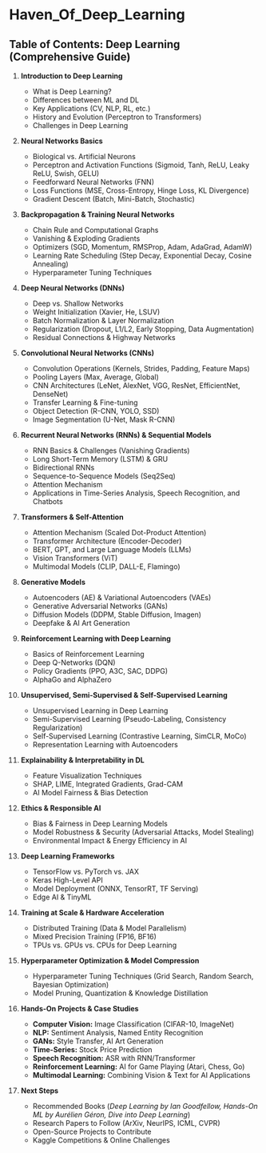 # Haven_Of_Deep_Learning


## **Table of Contents: Deep Learning (Comprehensive Guide)**

1. **Introduction to Deep Learning**

   - What is Deep Learning?
   - Differences between ML and DL
   - Key Applications (CV, NLP, RL, etc.)
   - History and Evolution (Perceptron to Transformers)
   - Challenges in Deep Learning
2. **Neural Networks Basics**

   - Biological vs. Artificial Neurons
   - Perceptron and Activation Functions (Sigmoid, Tanh, ReLU, Leaky ReLU, Swish, GELU)
   - Feedforward Neural Networks (FNN)
   - Loss Functions (MSE, Cross-Entropy, Hinge Loss, KL Divergence)
   - Gradient Descent (Batch, Mini-Batch, Stochastic)
3. **Backpropagation & Training Neural Networks**

   - Chain Rule and Computational Graphs
   - Vanishing & Exploding Gradients
   - Optimizers (SGD, Momentum, RMSProp, Adam, AdaGrad, AdamW)
   - Learning Rate Scheduling (Step Decay, Exponential Decay, Cosine Annealing)
   - Hyperparameter Tuning Techniques
4. **Deep Neural Networks (DNNs)**

   - Deep vs. Shallow Networks
   - Weight Initialization (Xavier, He, LSUV)
   - Batch Normalization & Layer Normalization
   - Regularization (Dropout, L1/L2, Early Stopping, Data Augmentation)
   - Residual Connections & Highway Networks
5. **Convolutional Neural Networks (CNNs)**

   - Convolution Operations (Kernels, Strides, Padding, Feature Maps)
   - Pooling Layers (Max, Average, Global)
   - CNN Architectures (LeNet, AlexNet, VGG, ResNet, EfficientNet, DenseNet)
   - Transfer Learning & Fine-tuning
   - Object Detection (R-CNN, YOLO, SSD)
   - Image Segmentation (U-Net, Mask R-CNN)
6. **Recurrent Neural Networks (RNNs) & Sequential Models**

   - RNN Basics & Challenges (Vanishing Gradients)
   - Long Short-Term Memory (LSTM) & GRU
   - Bidirectional RNNs
   - Sequence-to-Sequence Models (Seq2Seq)
   - Attention Mechanism
   - Applications in Time-Series Analysis, Speech Recognition, and Chatbots
7. **Transformers & Self-Attention**

   - Attention Mechanism (Scaled Dot-Product Attention)
   - Transformer Architecture (Encoder-Decoder)
   - BERT, GPT, and Large Language Models (LLMs)
   - Vision Transformers (ViT)
   - Multimodal Models (CLIP, DALL-E, Flamingo)
8. **Generative Models**

   - Autoencoders (AE) & Variational Autoencoders (VAEs)
   - Generative Adversarial Networks (GANs)
   - Diffusion Models (DDPM, Stable Diffusion, Imagen)
   - Deepfake & AI Art Generation
9. **Reinforcement Learning with Deep Learning**

   - Basics of Reinforcement Learning
   - Deep Q-Networks (DQN)
   - Policy Gradients (PPO, A3C, SAC, DDPG)
   - AlphaGo and AlphaZero
10. **Unsupervised, Semi-Supervised & Self-Supervised Learning**

    - Unsupervised Learning in Deep Learning
    - Semi-Supervised Learning (Pseudo-Labeling, Consistency Regularization)
    - Self-Supervised Learning (Contrastive Learning, SimCLR, MoCo)
    - Representation Learning with Autoencoders
11. **Explainability & Interpretability in DL**

    - Feature Visualization Techniques
    - SHAP, LIME, Integrated Gradients, Grad-CAM
    - AI Model Fairness & Bias Detection
12. **Ethics & Responsible AI**

    - Bias & Fairness in Deep Learning Models
    - Model Robustness & Security (Adversarial Attacks, Model Stealing)
    - Environmental Impact & Energy Efficiency in AI
13. **Deep Learning Frameworks**

    - TensorFlow vs. PyTorch vs. JAX
    - Keras High-Level API
    - Model Deployment (ONNX, TensorRT, TF Serving)
    - Edge AI & TinyML
14. **Training at Scale & Hardware Acceleration**

    - Distributed Training (Data & Model Parallelism)
    - Mixed Precision Training (FP16, BF16)
    - TPUs vs. GPUs vs. CPUs for Deep Learning
15. **Hyperparameter Optimization & Model Compression**

    - Hyperparameter Tuning Techniques (Grid Search, Random Search, Bayesian Optimization)
    - Model Pruning, Quantization & Knowledge Distillation
16. **Hands-On Projects & Case Studies**

    - **Computer Vision:** Image Classification (CIFAR-10, ImageNet)
    - **NLP:** Sentiment Analysis, Named Entity Recognition
    - **GANs:** Style Transfer, AI Art Generation
    - **Time-Series:** Stock Price Prediction
    - **Speech Recognition:** ASR with RNN/Transformer
    - **Reinforcement Learning:** AI for Game Playing (Atari, Chess, Go)
    - **Multimodal Learning:** Combining Vision & Text for AI Applications
17. **Next Steps**

    - Recommended Books (*Deep Learning by Ian Goodfellow, Hands-On ML by Aurélien Géron, Dive into Deep Learning*)
    - Research Papers to Follow (ArXiv, NeurIPS, ICML, CVPR)
    - Open-Source Projects to Contribute
    - Kaggle Competitions & Online Challenges
